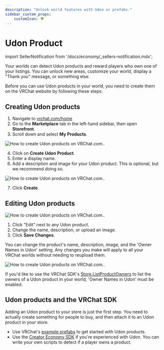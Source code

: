 ```yaml
---
description: "Unlock world features with Udon or prefabs."
sidebar_custom_props:
    customIcon: 🌍
---
```


# Udon Product

import SellerNotification from '/docs/economy/_sellers-notification.mdx';

<SellerNotification/>

Your worlds can detect Udon products and reward players who own one of your listings. You can unlock new areas, customize your world, display a "Thank you" message, or something else.

Before you can use Udon products in your world, you need to create them on the VRChat website by following these steps:

## Creating Udon products

1. Navigate to [vrchat.com/home](https://vrchat.com/home)
2. Go to the **Marketplace** tab in the left-hand sidebar, then open **Storefront**.
3. Scroll down and select **My Products**.

![How to create Udon products on VRChat.com..](/img/economy/products/web-create-udon-product-button.png)

4. Click on **Create Udon Product**.
5. Enter a display name.
6. Add a description and image for your Udon product. This is optional, but we recommend doing so.

![How to create Udon products on VRChat.com..](/img/economy/products/web-create-udon-product-popup.png)

7. Click **Create**. 

## Editing Udon products

![How to create Udon products on VRChat.com..](/img/economy/products/web-create-udon-product-list-entry.png)

1. Click "Edit" next to any Udon product.
2. Change the name, description, or upload an image.
3. Click **Save Changes**.

You can change the product's name, description, image, and the 'Owner Names in Udon' setting. Any changes you make will apply to all your VRChat worlds without needing to reupload them. 

![How to create Udon products on VRChat.com..](/img/economy/products/web-enable-owner-names-in-udon.png)

If you'd like to use the VRChat SDK's [Store.ListProductOwners](/economy/sdk/udon-documentation#storelistproductowners) to list the owners of a Udon product in your world, 'Owner Names in Udon' must be enabled.


## Udon products and the VRChat SDK

Adding an Udon product to your store is just the first step. You need to actually create something for people to buy, and then attach it to an Udon product in your store.

- Use VRChat's [example prefabs](/economy/sdk/examples/) to get started with Udon products.
- Use the [Creator Economy SDK](/economy/sdk/) if you're experienced with Udon. You can write your own scripts to detect if a player owns a product.
